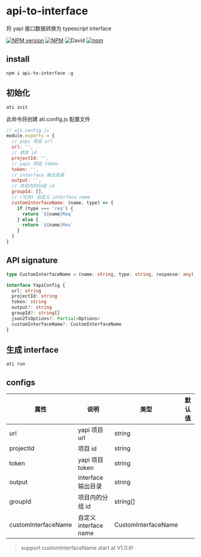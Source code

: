 # api-to-interface

将 yapi 接口数据转换为 typescript interface  

[![NPM version](https://img.shields.io/npm/v/api-to-interface.svg)](https://npmjs.org/package/api-to-interface)
[![NPM](https://img.shields.io/npm/l/api-to-interface)](./LECENSE)
![David](https://img.shields.io/david/psaren/api-to-interface)
[![npm](https://img.shields.io/npm/dm/api-to-interface)](https://www.npmjs.com/package/api-to-interface)

## install
``` 
npm i api-to-interface -g
```

## 初始化
```
ati init 
```
此命令将创建 ati.config.js 配置文件

``` js
// ati.config.js
module.exports = {
  // yapi 项目 url
  url: '',
  // 项目 id
  projectId: '',
  // yapi 项目 token
  token: '',
  // interface 输出目录
  output: '',
  // 项目内的分组 id
  groupId: [],
  // (可选) 自定义 interface name 
  customInterfaceName: (name, type) => {
    if (type === 'req') {
      return `${name}Req`
    } else {
      return `${name}Res`
    }
  }
}
```

## API signature
``` ts
type CustomInterfaceName = (name: string, type: string, response: any) => string

interface YapiConfig {
  url: string
  projectId: string
  token: string
  output?: string
  groupId?: string[]
  json2TsOptions?: Partial<Options>
  customInterfaceName?: CustomInterfaceName
}
```

## 生成 interface
```
ati run
```

## configs
| 属性                | 说明                 | 类型                | 默认值 |
| ------------------- | -------------------- | ------------------- | ------ |
| url                 | yapi 项目 url        | string              |        |
| projectId           | 项目 id              | string              |        |
| token               | yapi 项目 token      | string              |        |
| output              | interface 输出目录   | string              |        |
| groupId             | 项目内的分组 id      | string[]            |        |
| customInterfaceName | 自定义interface name | CustomInterfaceName |        |

> support customInterfaceName start at V1.0.6!